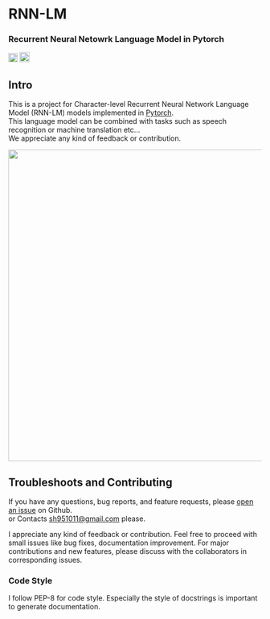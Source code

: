 # RNN-LM
  
### Recurrent Neural Netowrk Language Model in Pytorch  
[<img src="https://github.com/gentaiscool/end2end-asr-pytorch/raw/master/img/pytorch-logo-dark.png" height=18>](https://pytorch.org/) <img src="https://img.shields.io/badge/License-MIT-yellow" height=20>
  
## Intro
  
This is a project for Character-level Recurrent Neural Network Language Model (RNN-LM) models implemented in [Pytorch](pytorch.org).  
This language model can be combined with tasks such as speech recognition or machine translation etc...    
We appreciate any kind of feedback or contribution.
  
<img src="https://miro.medium.com/max/3584/0*9LxR_80giSfC-a9N.png" width=620>  
  
## Troubleshoots and Contributing
  
If you have any questions, bug reports, and feature requests, please [open an issue](https://github.com/sooftware/RNN-LM/issues) on Github.  
or Contacts sh951011@gmail.com please.  

I appreciate any kind of feedback or contribution. Feel free to proceed with small issues like bug fixes, documentation improvement. For major contributions and new features, please discuss with the collaborators in corresponding issues.
  
### Code Style
  
I follow PEP-8 for code style. Especially the style of docstrings is important to generate documentation.
